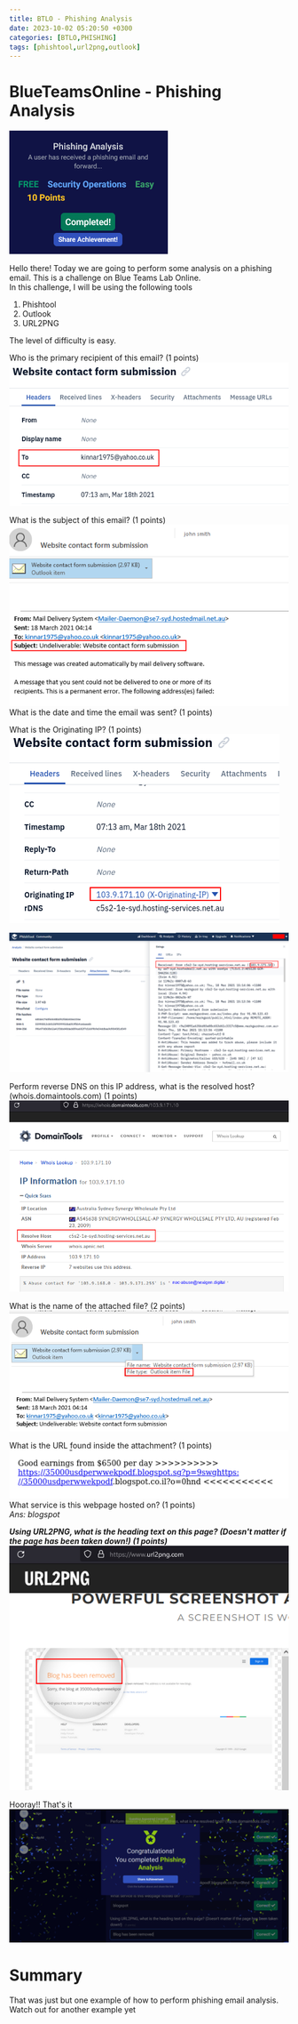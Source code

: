 ```yaml
---
title: BTLO - Phishing Analysis
date: 2023-10-02 05:20:50 +0300
categories: [BTLO,PHISHING]
tags: [phishtool,url2png,outlook]
---
```

# BlueTeamsOnline - Phishing Analysis
![img-description](/assets/img/btlo/phishing/0.png)

Hello there! Today we are going to perform some analysis on a phishing email. This is a challenge on Blue Teams Lab Online.  
In this challenge, I will be using the following tools
1. Phishtool
2. Outlook
3. URL2PNG

The level of difficulty is easy.

Who is the primary recipient of this email? (1 points)
![img-description](/assets/img/btlo/phishing/1.png)

What is the subject of this email? (1 points)
![img-description](/assets/img/btlo/phishing/2.png)
What is the date and time the email was sent? (1 points)

What is the Originating IP? (1 points)
![img-description](/assets/img/btlo/phishing/6.png)


![img-description](/assets/img/btlo/phishing/4.png)

Perform reverse DNS on this IP address, what is the resolved host? (whois.domaintools.com) (1 points)
![img-description](/assets/img/btlo/phishing/5.png)

What is the name of the attached file? (2 points)
![img-description](/assets/img/btlo/phishing/7.png)

What is the URL found inside the attachment? (1 points)
![img-description](/assets/img/btlo/phishing/8.png)
What service is this webpage hosted on? (1 points)  
_Ans: blogspot_

**_Using URL2PNG, what is the heading text on this page? (Doesn't matter if the page has been taken down!) (1 points)_**
![img-description](/assets/img/btlo/phishing/9.png)

Hooray!! That's it
![img-description](/assets/img/btlo/phishing/10.png)

# Summary
That was just but one example of how to perform phishing email analysis. Watch out for another example yet
